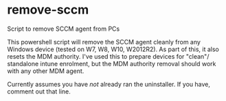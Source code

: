 # remove-sccm
Script to remove SCCM agent from PCs

This powershell script will remove the SCCM agent cleanly from any Windows device (tested on W7, W8, W10, W2012R2).
As part of this, it also resets the MDM authority. I've used this to prepare devices for "clean"/ standalone intune enrolment,
but the MDM authority removal should work with any other MDM agent.

Currently assumes you have _not_ already ran the uninstaller. If you have, comment out that line.

